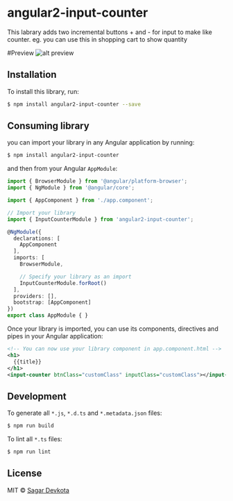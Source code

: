 # angular2-input-counter
This labrary adds two incremental buttons + and - for input to make like counter. eg. you can use this in shopping cart to show quantity

#Preview
![alt preview](https://github.com/sagarda7/angular2-input-counter/blob/master/sample.png)


## Installation

To install this library, run:

```bash
$ npm install angular2-input-counter --save
```

## Consuming  library

you can import your library in any Angular application by running:

```bash
$ npm install angular2-input-counter
```

and then from your Angular `AppModule`:

```typescript
import { BrowserModule } from '@angular/platform-browser';
import { NgModule } from '@angular/core';

import { AppComponent } from './app.component';

// Import your library
import { InputCounterModule } from 'angular2-input-counter';

@NgModule({
  declarations: [
    AppComponent
  ],
  imports: [
    BrowserModule,

    // Specify your library as an import
    InputCounterModule.forRoot()
  ],
  providers: [],
  bootstrap: [AppComponent]
})
export class AppModule { }
```

Once your library is imported, you can use its components, directives and pipes in your Angular application:

```xml
<!-- You can now use your library component in app.component.html -->
<h1>
  {{title}}
</h1>
<input-counter btnClass="customClass" inputClass="customClass"></input-counter>
```

## Development

To generate all `*.js`, `*.d.ts` and `*.metadata.json` files:

```bash
$ npm run build
```

To lint all `*.ts` files:

```bash
$ npm run lint
```

## License

MIT © [Sagar Devkota](mailto:sagarda7@yahoo.com)
